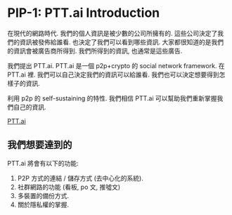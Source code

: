 PIP-1: PTT.ai Introduction
==========

在現代的網路時代. 我們的個人資訊是被少數的公司所擁有的.
這些公司決定了我們的資訊被發佈給誰看. 也決定了我們可以看到哪些資訊.
大家都很知道的是我們的資訊會被廣告商所得到. 我們所得到的資訊, 也通常是這些廣告.

我們提出 PTT.ai. PTT.ai 是一個 p2p+crypto 的 social network framework.
在 PTT.ai 裡. 我們可以自己決定我們的資訊可以給誰看. 我們也可以決定想要得到怎樣子的資訊.

利用 p2p 的 self-sustaining 的特性. 我們相信 PTT.ai 可以幫助我們重新掌握我們自己的資訊.

[PTT.ai](https://docs.google.com/presentation/d/1p84VUW7dsWIvf_QBrmCVOYS_SQ6F0tkt5zG0vuMYnUA/edit#slide=id.p)


我們想要達到的
-----

PTT.ai 將會有以下的功能:

1. P2P 方式的連結 / 儲存方式 (去中心化的系統).
2. 社群網路的功能 (看板, po 文, 推噓文)
3. 多裝置的備份方式.
4. 關於隱私權的掌握.
